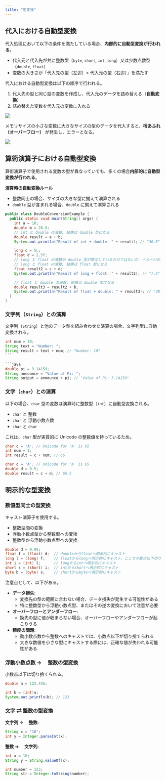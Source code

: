```yaml
---
title: "型変換"
---
```


## 代入における自動型変換

代入処理において以下の条件を満たしている場合、**内部的に自動型変換が行われる**。

- 代入元と代入先が共に整数型（`byte`, `short`, `int`, `long`）又は少数点数型（`double`, `float`）
- 変数の大きさが「代入先の型（左辺）> 代入元の型（右辺）」を満たす

代入における自動型変換は以下の順序で行われる。

1. 代入先の型と同じ型の変数を作成し、代入元のデータを詰め替える（**自動変換**）
2. 詰め替えた変数を代入元の変数に入れる

![](https://storage.googleapis.com/zenn-user-upload/6813fd422dd3-20240417.png)

メモリサイズの小さな変数に大きなサイズの型のデータを代入すると、**桁あふれ（オーバーフロー）** が発生し、エラーとなる。

![](https://storage.googleapis.com/zenn-user-upload/50332d8af12f-20240417.png)

## 算術演算子における自動型変換

算術演算子で使用される変数の型が異なっていても、多くの場合**内部的に自動型変換が行われる**。

**演算時の自動変換ルール**

- 整数同士の場合、サイズの大きな型に揃えて演算される
- `double` 型が含まれる場合、`double` に揃えて演算される

```java
public class DoubleConversionExample {
  public static void main(String[] args) {
    int a = 10;
    double b = 20.5;
    // int と double の演算; 結果は double 型になる
    double result = a + b;
    System.out.println("Result of int + double: " + result); // "30.5" が出力され、double 型である

    long c = 5L;
    float d = 2.5f;
    // long と float の演算が double 型が関与しているわけではないが、イメージのために示す
    // long と float の演算; 結果は float 型になる
    float result2 = c + d;
    System.out.println("Result of long + float: " + result2); // "7.5" が出力され、float 型である

    // float と double の演算; 結果は double 型になる
    double result3 = result2 + b;
    System.out.println("Result of float + double: " + result3); // "38.0" が出力され、double 型である
  }
}
```

### 文字列（`String`）との演算

文字列（`String`）と他のデータ型を組み合わせた演算の場合、文字列型に自動変換される。

````java
int num = 10;
String text = "Number: ";
String result = text + num; // "Number: 10"
```

```java
double pi = 3.14159;
String announce = "Value of Pi: ";
String output = announce + pi; // "Value of Pi: 3.14159"
````

### 文字（`char`）との演算

以下の場合、`char` 型の変数は演算時に整数型（`int`）に自動型変換される。

- `char` と 整数
- `char` と 浮動小数点数
- `char` と `char`

これは、`char` 型が実質的に Unicode の整数値を持っているため。

```java
char c = 'A'; // Unicode for 'A' is 65
int num = 1;
int result = c + num; // 66
```

```java
char c = 'A'; // Unicode for 'A' is 65
double d = 0.5;
double result = c + d; // 65.5
```

## 明示的な型変換

### 数値型同士の型変換

キャスト演算子を使用する。

- 整数型間の変換
- 浮動小数点型から整数型への変換
- 整数型から浮動小数点型への変換

```java
double d = 9.99;
float f = (float) d;  // doubleからfloatへ明示的にキャスト
long l = (long) f;    // floatからlongへ明示的にキャスト、ここで小数点以下切り捨て
int i = (int) l;      // longからintへ明示的にキャスト
short s = (short) i;  // intからshortへ明示的にキャスト
byte b = (byte) s;    // shortからbyteへ明示的にキャスト
```

注意点として、以下がある。

- **データ損失:**
  - 変換先の型の範囲に合わない場合、データ損失が発生する可能性がある
  - 特に整数型から浮動小数点型、またはその逆の変換において注意が必要
- **オーバーフローとアンダーフロー**:
  - 換先の型に値が収まらない場合、オーバーフローやアンダーフローが起こりうる
- **精度の問題:**
  - 動小数点数から整数へのキャストでは、小数点以下が切り捨てられる
  - 大きな数値を小さな型にキャストする際には、正確な値が失われる可能性がある

### 浮動小数点数 → 　整数の型変換

小数点以下は切り捨てられる。

```java
double a = 123.456;

int b = (int)a;
System.out.println(b); // 123
```

### 文字 ⇄ 整数の型変換

**文字列 → 　整数:**

```java
String x = "10";
int y = Integer.parseInt(x);
```

**整数 → 　文字列:**

```java
int x = 10;
String y = String.valueOf(x);
```

```java
int number = 123;
String str = Integer.toString(number);
```
